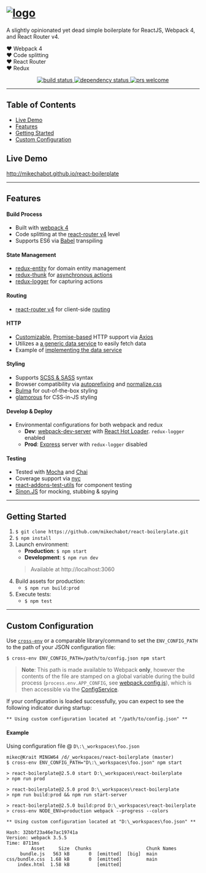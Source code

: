 # <a href='https://github.com/mikechabot/react-boilerplate'><img src='https://raw.githubusercontent.com/mikechabot/react-boilerplate/gh-pages/assets/img/header_photo.png' alt='logo' aria-label='https://github.com/mikechabot/react-boilerplate' /></a>

A slightly opinionated yet dead simple boilerplate for ReactJS, Webpack 4, and React Router v4.

:heart: Webpack 4
<br/>
:heart: Code splitting
<br/>
:heart: React Router
<br/>
:heart: Redux 

<div align="center"> 
  <a href="https://travis-ci.org/mikechabot/react-boilerplate">
    <img src="https://travis-ci.org/mikechabot/react-boilerplate.svg?branch=master" alt="build status" />
  </a>
  <a href="https://david-dm.org/mikechabot/react-boilerplate">
    <img src="https://david-dm.org/mikechabot/react-boilerplate.svg" alt="dependency status" />
  </a>
  <a href="https://github.com/mikechabot/react-boilerplate/pulls">
    <img src="https://img.shields.io/badge/PRs-welcome-brightgreen.svg?style=flat-square" alt="prs welcome" />
  </a>
</div>



----

## Table of Contents

- [Live Demo](#live-demo)
- [Features](#features)
- [Getting Started](#getting-started)
- [Custom Configuration](#custom-config)

## <a id="live-demo">Live Demo</a>

 http://mikechabot.github.io/react-boilerplate
 
----

## <a id="features">Features</a>

#### Build Process
 * Built with [webpack 4](https://webpack.js.org/configuration/)
 * Code splitting at the [react-router v4](https://github.com/reactjs/react-router) level
 * Supports ES6 via [Babel](https://babeljs.io/) transpiling 

#### State Management
* [redux-entity](https://github.com/mikechabot/redux-entity) for domain entity management
* [redux-thunk](https://github.com/gaearon/redux-thunk) for [asynchronous actions](https://github.com/mikechabot/react-boilerplate/blob/master/src/redux/actions/thunks.js#L6)
* [redux-logger](https://github.com/theaqua/redux-logger) for capturing actions

#### Routing
* [react-router v4](https://github.com/reactjs/react-router) for client-side [routing](https://github.com/mikechabot/react-boilerplate/blob/master/src/Root.jsx#L5)

#### HTTP
* [Customizable](https://github.com/mikechabot/react-boilerplate/blob/master/src/services/data/ajax-service.js#L8), [Promise-based](https://developer.mozilla.org/en-US/public/Web/JavaScript/Reference/Global_Objects/Promise) HTTP support via [Axios](https://github.com/mzabriskie/axios)
* Utilizes a [a generic data service](https://github.com/mikechabot/react-boilerplate/blob/master/src/services/data/data-access-service.js#L48) to easily fetch data
* Example of [implementing the data service](https://github.com/mikechabot/react-boilerplate/blob/master/src/services/domain/example-domain-service.js#L17)

#### Styling
* Supports [SCSS & SASS](http://sass-lang.com/) syntax
* Browser compatibility via [autoprefixing](https://github.com/postcss/autoprefixer) and [normalize.css](https://necolas.github.io/normalize.css/)
* [Bulma](https://bulma.io/documentation/overview/start/) for out-of-the-box styling
* [glamorous](https://glamorous.rocks) for CSS-in-JS styling

#### Develop & Deploy
* Environmental configurations for both webpack and redux
  * **Dev**: [webpack-dev-server](https://webpack.js.org/configuration/dev-server/) with [React Hot Loader](http://gaearon.github.io/react-hot-loader/). `redux-logger` enabled
  * **Prod**: [Express](http://expressjs.com/) server with `redux-logger` disabled

#### Testing
* Tested with [Mocha](https://mochajs.org/) and [Chai](http://chaijs.com/)
* Coverage support via [nyc](https://istanbul.js.org)
* [react-addons-test-utils](https://facebook.github.io/react/public/test-utils.html) for component testing
* [Sinon.JS](http://sinonjs.org/) for mocking, stubbing & spying

----

## <a id="getting-started">Getting Started</a>

1. `$ git clone https://github.com/mikechabot/react-boilerplate.git`
2. `$ npm install`
3. Launch environment:
   *  **Production**: `$ npm start`
   *  **Development**: `$ npm run dev`   
   > Available at http://localhost:3060
4. Build assets for production:
   * `$ npm run build:prod`
5. Execute tests:
   * `$ npm test`

----

## <a id="custom-config">Custom Configuration</a>

Use [`cross-env`](https://github.com/kentcdodds/cross-env) or a comparable library/command to set the `ENV_CONFIG_PATH` to the path of your JSON configuration file:

`$ cross-env ENV_CONFIG_PATH=/path/to/config.json npm start`

> **Note**: This path is made available to Webpack **only**, however the contents of the file are stamped on a global variable during the build process (`process.env.APP_CONFIG`, see [webpack.config.js](https://github.com/mikechabot/react-boilerplate/blob/master/webpack.config.js#L44)), which is then accessible via the [ConfigService](https://github.com/mikechabot/react-boilerplate/blob/master/src/services/common/config-service.js#L8).

If your configuration is loaded successfully, you can expect to see the following indicator during startup:

```
** Using custom configuration located at "/path/to/config.json" **
```

#### Example

Using configuration file @ `D\:\_workspaces\foo.json`

    mikec@Krait MINGW64 /d/_workspaces/react-boilerplate (master)
    $ cross-env ENV_CONFIG_PATH="D\:\_workspaces\foo.json" npm start

    > react-boilerplate@2.5.0 start D:\_workspaces\react-boilerplate
    > npm run prod

    > react-boilerplate@2.5.0 prod D:\_workspaces\react-boilerplate
    > npm run build:prod && npm run start-server

    > react-boilerplate@2.5.0 build:prod D:\_workspaces\react-boilerplate
    > cross-env NODE_ENV=production webpack --progress --colors

    ** Using custom configuration located at "D:\_workspaces\foo.json" **

    Hash: 32bbf23a46e7ac19741a
    Version: webpack 3.5.5
    Time: 8711ms
             Asset     Size  Chunks                    Chunk Names
         bundle.js   563 kB       0  [emitted]  [big]  main
    css/bundle.css  1.68 kB       0  [emitted]         main
        index.html  1.58 kB          [emitted]

